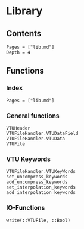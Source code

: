 # Library

## Contents 

```@contents
Pages = ["lib.md"]
Depth = 4
```

## Functions

### Index

```@index
Pages = ["lib.md"]
```

### General functions

```@docs
VTUHeader
VTUFileHandler.VTUDataField
VTUFileHandler.VTUData
VTUFile
```

### VTU Keywords

```@docs
VTUFileHandler.VTUKeyWords
set_uncompress_keywords
add_uncompress_keywords
set_interpolation_keywords
add_interpolation_keywords
```

### IO-Functions

```@docs
write(::VTUFile, ::Bool)
```